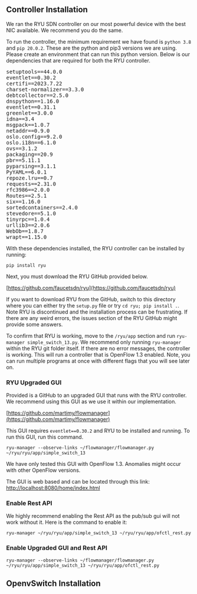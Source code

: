 ## Controller Installation
We ran the RYU SDN controller on our most powerful device with the best NIC available. We recommend you do the same.

To run the controller, the minimum requirement we have found is `python 3.8` and `pip 20.0.2`. These are the python and pip3 versions we are using. Please create an environment that can run this python version. Below is our dependencies that are required for both the RYU controller.

<pre>
setuptools==44.0.0
eventlet==0.30.2
certifi==2023.7.22
charset-normalizer==3.3.0
debtcollector==2.5.0
dnspython==1.16.0
eventlet==0.31.1
greenlet==3.0.0
idna==3.4
msgpack==1.0.7
netaddr==0.9.0
oslo.config==9.2.0
oslo.i18n==6.1.0
ovs==3.1.2
packaging==20.9
pbr==5.11.1
pyparsing==3.1.1
PyYAML==6.0.1
repoze.lru==0.7
requests==2.31.0
rfc3986==2.0.0
Routes==2.5.1
six==1.16.0
sortedcontainers==2.4.0
stevedore==5.1.0
tinyrpc==1.0.4
urllib3==2.0.6
WebOb==1.8.7
wrapt==1.15.0
</pre>
With these dependencies installed, the RYU controller can be installed by running:

`pip install ryu`

Next, you must download the RYU GitHub provided below. 

[https://github.com/faucetsdn/ryu](https://github.com/faucetsdn/ryu)

If you want to download RYU from the GitHub, switch to this directory where you can either try the `setup.py` file or try `cd ryu; pip install .`. Note RYU is discontinued and the installation process can be frustrating. If there are any weird errors, the issues section of the RYU GitHub might provide some answers.

To confirm that RYU is working, move to the `/ryu/app` section and run `ryu-manager simple_switch_13.py`. We recommend only running `ryu-manager` within the RYU git folder itself. If there are no error messages, the controller is working. This will run a controller that is OpenFlow 1.3 enabled. Note, you can run multiple programs at once with different flags that you will see later on.

### RYU Upgraded GUI
Provided is a GitHub to an upgraded GUI that runs with the RYU controller. We recommend using this GUI as we use it within our implementation.

[https://github.com/martimy/flowmanager](https://github.com/martimy/flowmanager)

This GUI requires `eventlet==0.30.2` and RYU to be installed and running. To run this GUI, run this command.

```
ryu-manager --observe-links ~/flowmanager/flowmanager.py ~/ryu/ryu/app/simple_switch_13
```

We have only tested this GUI with OpenFlow 1.3. Anomalies might occur with other OpenFlow versions. 

The GUI is web based and can be located through this link: [http://localhost:8080/home/index.html](http://localhost:8080/home/index.html)
### Enable Rest API
We highly recommend enabling the Rest API as the pub/sub gui will not work without it. Here is the command to enable it:

```
ryu-manager ~/ryu/ryu/app/simple_switch_13 ~/ryu/ryu/app/ofctl_rest.py
```

### Enable Upgraded GUI and Rest API

```
ryu-manager --observe-links ~/flowmanager/flowmanager.py ~/ryu/ryu/app/simple_switch_13 ~/ryu/ryu/app/ofctl_rest.py
```
## OpenvSwitch Installation
